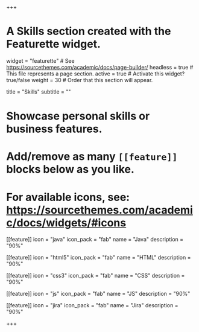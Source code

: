 +++
# A Skills section created with the Featurette widget.
widget = "featurette"  # See https://sourcethemes.com/academic/docs/page-builder/
headless = true  # This file represents a page section.
active = true  # Activate this widget? true/false
weight = 30  # Order that this section will appear.

title = "Skills"
subtitle = ""

# Showcase personal skills or business features.
# 
# Add/remove as many `[[feature]]` blocks below as you like.
# 
# For available icons, see: https://sourcethemes.com/academic/docs/widgets/#icons

[[feature]]
  icon = "java"
  icon_pack = "fab"
  name = "Java"
  description = "90%"

[[feature]]
  icon = "html5"
  icon_pack = "fab"
  name = "HTML"
  description = "90%"
  
[[feature]]
  icon = "css3"
  icon_pack = "fab"
  name = "CSS"
  description = "90%"

[[feature]]
  icon = "js"
  icon_pack = "fab"
  name = "JS"
  description = "90%"
  
[[feature]]
  icon = "jira"
  icon_pack = "fab"
  name = "Jira"
  description = "90%"
  
+++
